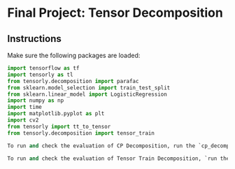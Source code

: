 # Final Project: Tensor Decomposition

## Instructions

Make sure the following packages are loaded:

```python
import tensorflow as tf
import tensorly as tl
from tensorly.decomposition import parafac
from sklearn.model_selection import train_test_split
from sklearn.linear_model import LogisticRegression
import numpy as np
import time
import matplotlib.pyplot as plt
import cv2
from tensorly import tt_to_tensor
from tensorly.decomposition import tensor_train

To run and check the evaluation of CP Decomposition, run the `cp_decomp_results.ipynb`

To run and check the evaluation of Tensor Train Decomposition, `run the tt_decomp.ipynb`
